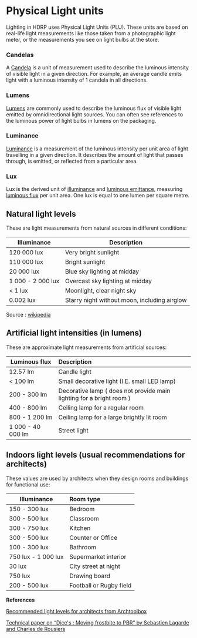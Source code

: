# Physical Light units

Lighting in HDRP uses Physical Light Units (PLU). These units are based on real-life light measurements like those taken from a photographic light meter, or the measurements you see on light bulbs at the store.

### Candelas

A [Candela](https://en.wikipedia.org/wiki/Candela) is a unit of measurement used to describe the luminous intensity of visible light in a given direction. For example, an average candle emits light with a luminous intensity of 1 candela in all directions.

### Lumens

[Lumens](https://en.wikipedia.org/wiki/Lumen_(unit)) are commonly used to describe the luminous flux of visible light emitted by omnidirectional light sources. You can often see references to the luminous power of light bulbs in lumens on the packaging.

### Luminance

[Luminance](https://en.wikipedia.org/wiki/Luminance) is a measurement of the luminous intensity per unit area of light travelling in a given direction. It describes the amount of light that passes through, is emitted, or reflected from a particular area.

### Lux

Lux is the derived unit of [illuminance](https://en.wikipedia.org/wiki/Illuminance) and [luminous emittance](https://en.wikipedia.org/wiki/Luminous_emittance), measuring [luminous flux](https://en.wikipedia.org/wiki/Luminous_flux) per unit area. One lux is equal to one lumen per square metre.

## __Natural light levels__

These are light measurements from natural sources in different conditions:

| Illuminance       | Description                                 |
| ----------------- | ------------------------------------------- |
| 120 000 lux       | Very bright sunlight                        |
| 110 000 lux       | Bright sunlight                             |
| 20 000 lux        | Blue sky lighting at midday                 |
| 1 000 - 2 000 lux | Overcast sky lighting at midday             |
| < 1 lux           | Moonlight, clear night sky                  |
| 0.002 lux         | Starry night without moon, including airglow |

Source : [wikipedia ](https://en.wikipedia.org/wiki/Daylight)

## Artificial light intensities (in lumens)

These are approximate light measurements from artificial sources:

| Luminous flux     | Description                                                  |
| ----------------- | :----------------------------------------------------------- |
| 12.57 lm          | Candle light                                                 |
| < 100 lm          | Small decorative light (I.E. small LED lamp)                 |
| 200 - 300 lm      | Decorative lamp ( does not provide main lighting for a bright room ) |
| 400 - 800 lm      | Ceiling lamp for a regular room                              |
| 800 - 1 200 lm    | Ceiling lamp for a large brightly lit room                   |
| 1 000 - 40 000 lm | Street light                                                 |

## __Indoors light levels (usual recommendations for architects)__

These values are used by architects when they design rooms and buildings for functional use:

| Illuminance         | Room type               |
| ------------------- | :---------------------- |
| 150 - 300 lux       | Bedroom                 |
| 300 - 500 lux       | Classroom               |
| 300 - 750 lux       | Kitchen                 |
| 300 - 500 lux       | Counter or Office       |
| 100 - 300 lux       | Bathroom                |
| 750 lux - 1 000 lux | Supermarket interior    |
| 30 lux              | City street at night    |
| 750 lux             | Drawing board           |
| 200 - 500 lux       | Football or Rugby field |

**References**

[Recommended light levels for architects from Archtoolbox](https://www.archtoolbox.com/materials-systems/electrical/recommended-lighting-levels-in-buildings.html)

[Technical paper on “Dice's : Moving frostbite to PBR” by Sebastien Lagarde and Charles de Rousiers](https://seblagarde.files.wordpress.com/2015/07/course_notes_moving_frostbite_to_pbr_v32.pdf)
